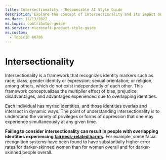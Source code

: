 ```yaml
---
title: Intersectionality - Responsible AI Style Guide
description: Explore the concept of intersectionality and its impact on identity and bias. Understand how overlapping identities can lead to unique experiences of privilege or oppression. Learn why considering intersectionality is crucial in avoiding fairness-related harms.
ms.date: 12/13/2022
ms.topic: contributor-guide
ms.service: microsoft-product-style-guide
ms.custom:
  - TopicID 60786
---
```



# Intersectionality

Intersectionality is a framework that recognizes identity markers such as race; class; gender identity or expression; sexual orientation; or religion, among others, which do not exist independently of each other. This framework conceptualizes the multiplier effect of bias, prejudice, disadvantages, and advantages experienced due to overlapping identities.  

Each individual has myriad identities, and those identities overlap and intersect in dynamic ways. The point of understanding intersectionality is to understand the variety of privileges or forms of oppression that one may experience simultaneously at any given time.  

**Failing to consider intersectionality can result in people with overlapping identities experiencing [fairness-related harms](~\responsible-ai-style-guide\fairness\related-harms\fairness-related-harms.md).** For example, some facial recognition systems have been found to have substantially higher error rates for darker-skinned women than for women overall and for darker-skinned people overall.  